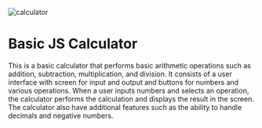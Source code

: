 ![calculator](https://user-images.githubusercontent.com/95178829/210863085-2b10c263-db2b-41ae-8358-d38466349cd1.png)

# Basic JS Calculator
This is a basic calculator that performs basic arithmetic operations such as addition, subtraction, multiplication, and division. 
It consists of a user interface with screen for input and output and buttons for numbers and various operations. 
When a user inputs numbers and selects an operation, the calculator performs the calculation and displays the result in the screen.
The calculator also have additional features such as the ability to handle decimals and negative numbers.
